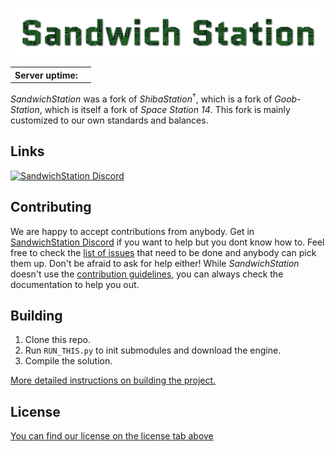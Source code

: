 <p align="center"> <img alt="SandwichStation_Logo" src="Resources/Textures/Logo/logo.png" /></p>
<table>
  <tr>
    <th>Server uptime:</th>
    <td><a target="_blank" href="https://status.b3ckdoor.com/status/sandwichstation"><img src="https://status.b3ckdoor.com/api/badge/25/uptime?labelPrefix=Gameserver+" alt="" /></a></td>
  </tr>
</table>


_SandwichStation_ was a fork of _ShibaStation_<sup>†</sup>, which is a fork of _Goob-Station_, which is itself a fork of _Space Station 14_. This fork is mainly customized to our own standards and balances.

## Links

<a target="_blank" href="https://discord.gg/Z6JvtKw6tp"><img src="https://dcbadge.limes.pink/api/server/Z6JvtKw6tp?style=flat" alt="SandwichStation Discord" /></a>

## Contributing

We are happy to accept contributions from anybody. Get in [SandwichStation Discord](https://discord.gg/Z6JvtKw6tp) if you want to help but you dont know how to. Feel free to check the [list of issues](https://github.com/SandwichStation/SandwichStation/issues) that need to be done and anybody can pick them up. Don't be afraid to ask for help either!
While _SandwichStation_ doesn't use the [contribution guidelines,](https://docs.spacestation14.com/en/general-development/codebase-info/pull-request-guidelines.html) you can always check the documentation to help you out.

## Building

1. Clone this repo.
2. Run `RUN_THIS.py` to init submodules and download the engine.
3. Compile the solution.

[More detailed instructions on building the project.](https://docs.b3ckdoor.com/en/general-development/setup.html)

## License
[You can find our license on the license tab above](https://github.com/SandwichStation/SandwichStation?tab=License-1-ov-file)
